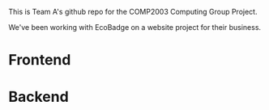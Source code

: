 This is Team A's github repo for the COMP2003 Computing Group Project.

We've been working with EcoBadge on a website project for their business.

# Frontend

# Backend
